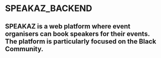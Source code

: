 # SPEAKAZ_BACKEND

## SPEAKAZ is a web platform where event organisers can book speakers for their events. The platform is particularly focused on the Black Community.

